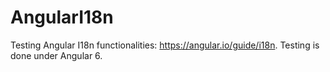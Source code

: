 # AngularI18n

Testing Angular I18n functionalities: https://angular.io/guide/i18n. Testing is done under Angular 6.
